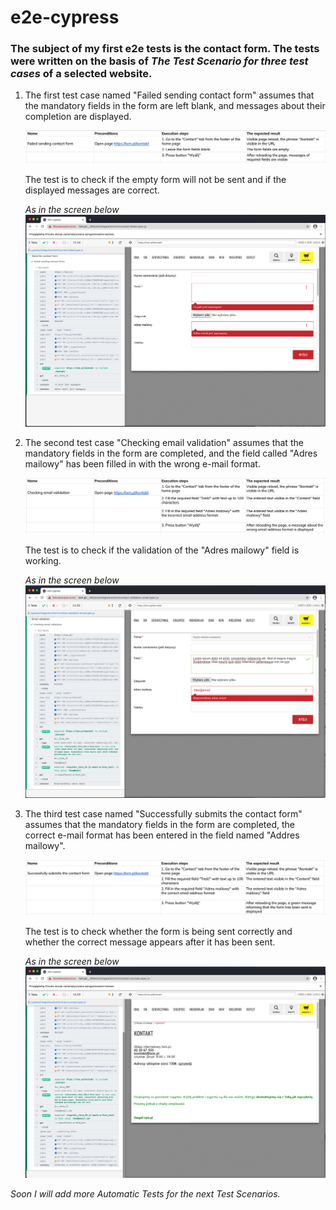 # e2e-cypress

### The subject of my first e2e tests is the contact form. The tests were written on the basis of *The Test Scenario for three test cases* of a selected website.


1. The first test case named "Failed sending contact form" assumes that the mandatory fields in the form are left blank, and messages about their completion are displayed. 

    ![alt text](https://github.com/KamilaWhite/e2e-cypress/blob/main/cypress/integration/txm/Attachments/Test%20case%20no.1.png?raw=true "TC no.1")

    The test is to check if the empty form will not be sent and if the displayed messages are correct.

    *As in the screen below*
![alt text](https://github.com/KamilaWhite/e2e-cypress/blob/main/cypress/integration/txm/Attachments/failed.sending.contact.form.png?raw=true "failed.sending.contact.form")

2. The second test case "Checking email validation" assumes that the mandatory fields in the form are completed, and the field called "Adres mailowy" has been filled in with the wrong e-mail format. 
   
   ![alt text](https://github.com/KamilaWhite/e2e-cypress/blob/main/cypress/integration/txm/Attachments/Test%20case%20no.2.png?raw=true "TC no.2")

    The test is to check if the validation of the "Adres mailowy" field is working.

    *As in the screen below*
![alt text](https://github.com/KamilaWhite/e2e-cypress/blob/main/cypress/integration/txm/Attachments/checking.email.validation.png?raw=true "checking.email.validation")

3. The third test case named "Successfully submits the contact form" assumes that the mandatory fields in the form are completed, the correct e-mail format has been entered in the field named "Addres mailowy". 

    ![alt text](https://github.com/KamilaWhite/e2e-cypress/blob/main/cypress/integration/txm/Attachments/Test%20Case%20no.3.png?raw=true "TC no.3")
   
    The test is to check whether the form is being sent correctly and whether the correct message appears after it has been sent.

    *As in the screen below*
![alt text](https://github.com/KamilaWhite/e2e-cypress/blob/main/cypress/integration/txm/Attachments/successfully.submits.the.contact.form.png?raw=true "successtully.submits.the.contact.form")

*Soon I will add more Automatic Tests for the next Test Scenarios.*